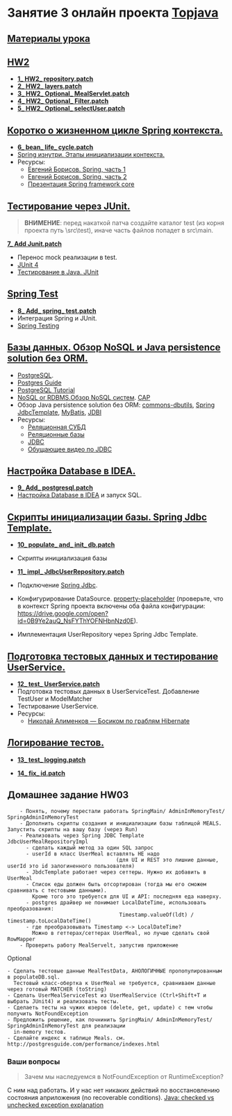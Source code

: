 # Занятие 3 онлайн проекта <a href="https://github.com/JavaWebinar/topjava05">Topjava</a>

## <a href="https://drive.google.com/open?id=0B9Ye2auQ_NsFT1NxdTFOQ1dvVnM">Материалы урока</a>

## <a href="https://drive.google.com/open?id=0B9Ye2auQ_NsFdDhnNHFMU2dKQzQ">HW2</a>
- **<a href="https://drive.google.com/open?id=0B9Ye2auQ_NsFcUluQzdoOV9rc1U">1_ HW2_ repository.patch</a>**
- **<a href="https://drive.google.com/open?id=0B9Ye2auQ_NsFeTJNV2Jwd0RGaWs">2_ HW2_ layers.patch</a>**
- **<a href="https://drive.google.com/open?id=0B9Ye2auQ_NsFQVA3dldrYTBUemc">3_ HW2_ Optional_ MealServlet.patch</a>**
- **<a href="https://drive.google.com/open?id=0B9Ye2auQ_NsFakdvWXE2ME5wTGM">4_ HW2_ Optional_ Filter.patch</a>**
- **<a href="https://drive.google.com/open?id=0B9Ye2auQ_NsFY1c3TjFOVlJoWms">5_ HW2_ Optional_ selectUser.patch</a>**

## <a href="https://drive.google.com/open?id=0B9Ye2auQ_NsFOU8wWlpPVE05STA">Коротко о жизненном цикле Spring контекста.</a>
- **<a href="https://drive.google.com/open?id=0B9Ye2auQ_NsFdFlIVlVGZlJwSVE">6_ bean_ life_ cycle.patch</a>**
-  <a href="http://habrahabr.ru/post/222579/">Spring изнутри. Этапы инициализации контекста.</a>
-  Ресурсы:
   -  <a href="http://vk.com/javawebinar?z=video-58538268_169373158%2Fvideos-58538268">Евгений Борисов. Spring, часть 1</a>
   -  <a href="http://vk.com/javawebinar?z=video-58538268_169373162%2Fvideos-58538268">Евгений Борисов. Spring, часть 2</a>
   -  <a href="http://www.slideshare.net/taemonz/spring-framework-core-23721778">Презентация Spring framework core</a>

##  <a href="https://drive.google.com/open?id=0B9Ye2auQ_NsFODlkU1B0QnNnSGs">Тестирование через JUnit.</a>
> **ВНИМЕНИЕ**: перед накаткой патча создайте каталог test (из корня проекта путь \src\test), иначе часть файлов попадет в src\main.

**<a href="https://drive.google.com/open?id=0B9Ye2auQ_NsFSUJyNWk4N0haMmM">7_ Add Junit.patch</a>**

-  Перенос mock реализации в test.
-  <a href="http://junit.org/">JUnit 4</a>
-  <a href="http://habrahabr.ru/post/120101/">Тестирование в Java. JUnit</a>

## <a href="https://drive.google.com/open?id=0B9Ye2auQ_NsFai1veG9qaFZlZ2s">Spring Test</a>
- **<a href="https://drive.google.com/open?id=0B9Ye2auQ_NsFWEdvYlh5QmhhemM">8_ Add_ spring_ test.patch</a>**
-  Интеграция Spring и JUnit.
-  <a href="http://docs.spring.io/spring/docs/current/spring-framework-reference/htmlsingle/#testing">Spring Testing</a>

## <a href="https://drive.google.com/open?id=0B9Ye2auQ_NsFVlNYczhnSU9JdXc">Базы данных. Обзор NoSQL и Java persistence solution без ORM.</a>
-  <a href="https://ru.wikipedia.org/wiki/PostgreSQL">PostgreSQL</a>.
-  <a href="http://postgresguide.com/">Postgres Guide</a>
-  <a href="http://www.postgresqltutorial.com">PostgreSQL Tutorial</a>
-  <a href="http://alexander.holbreich.org/2013/03/nosql-or-rdbms/">NoSQL or RDBMS.</a><a
                href="http://habrahabr.ru/post/77909/">Обзор NoSQL систем</a>. <a href="http://blog.nahurst.com/visual-guide-to-nosql-systems">CAP</a>
-  Обзор Java persistence solution без ORM: <a
                href="http://commons.apache.org/proper/commons-dbutils/">commons-dbutils</a>,
            <a href="http://docs.spring.io/spring/docs/current/spring-framework-reference/html/jdbc.html">Spring
                JdbcTemplate</a>, <a href="http://en.wikipedia.org/wiki/MyBatis">MyBatis</a>, <a href="http://www.jdbi.org/">JDBI</a>
- Ресурсы:
  - <a href="https://ru.wikipedia.org/wiki/Реляционная_СУБД">Реляционная СУБД</a>
  - <a href="http://habrahabr.ru/post/103021/">Реляционные базы</a>
  - <a href="http://ru.wikipedia.org/wiki/Java_Database_Connectivity">JDBC</a>
  - <a href="https://www.youtube.com/playlist?list=PLIU76b8Cjem5qdMQLXiIwGLTLyUHkTqi2">Обущающее видео по JDBC</a>
                
## <a href="https://drive.google.com/open?id=0B9Ye2auQ_NsFQWtHYU1qTDlMWVE">Настройка Database в IDEA.</a>
- **<a href="https://drive.google.com/open?id=0B9Ye2auQ_NsFdUF0WEJKNjREQ0k">9_ Add_ postgresql.patch</a>**
-  <a href="http://habrahabr.ru/company/JetBrains/blog/204064/">Настройка Database в IDEA</a> и запуск SQL.

## <a href="https://drive.google.com/open?id=0B9Ye2auQ_NsFMGNWUXhaVzdlU0k">Скрипты инициализации базы. Spring Jdbc Template.</a>
- **<a href="https://drive.google.com/open?id=0B9Ye2auQ_NsFZGNIRHBNYkJjRVk">10_ populate_ and_ init_ db.patch</a>**
-  Скрипты инициализация базы

- **<a href="https://drive.google.com/open?id=0B9Ye2auQ_NsFTEpxdV84WlFkWmM">11_ impl_ JdbcUserRepository.patch</a>**
-  Подключение <a href="http://docs.spring.io/spring/docs/current/spring-framework-reference/html/jdbc.html">Spring Jdbc</a>.

-  Конфигурирование DataSource. <a href="http://www.mkyong.com/spring/spring-propertyplaceholderconfigurer-example/">property-placeholder</a>
   (проверьте, что в контекст Spring проекта включены оба файла конфигурации: https://drive.google.com/open?id=0B9Ye2auQ_NsFYThYOFNHbnNzd0E).
-  Имплементация UserRepository через Spring Jdbc Template.

## <a href="https://drive.google.com/open?id=0B4dIHS3wRAhhQUJMMFU0VnRrUUE">Подготовка тестовых данных и тестирование UserService.</a>
- **<a href="https://drive.google.com/open?id=0B9Ye2auQ_NsFNWtFcGVXUlh4Nkk">12_ test_ UserService.patch</a>**
-  Подготовка тестовых данных в UserServiceTest. Добавление TestUser и ModelMatcher
-  Тестирование UserService.
-  Ресурсы:
   - <a href="http://www.youtube.com/watch?v=YzOTZTt-PR0">Николай Алименков — Босиком по граблям Hibernate</a>

## <a href="https://drive.google.com/open?id=0B9Ye2auQ_NsFVmZaSm9UMktXUnc">Логирование тестов.</a>
- **<a href="https://drive.google.com/open?id=0B9Ye2auQ_NsFd2lELVh1d2Y5clE">13_ test_ logging.patch</a>**

- **<a href="https://drive.google.com/open?id=0B9Ye2auQ_NsFX2prZ3JvVmJFUlU">14_ fix_ id.patch</a>**
## Домашнее задание HW03
```
    - Понять, почему перестали работать SpringMain/ AdminInMemoryTest/ SpringAdminInMemoryTest
    - Дополнить скрипты создания и инициализации базы таблицой MEALS. Запустить скрипты на вашу базу (через Run)
    - Реализовать через Spring JDBC Template JdbcUserMealRepositoryImpl
      - сделать каждый метод за один SQL запрос
      - userId в класс UserMeal вставлять НЕ надо
                                   (для UI и REST это лишние данные, userId это id залогиненного пользователя)
      - JbdcTemplate работает через сеттеры. Нужно их добавить в UserMeal
      - Cписок еды должен быть отсортирован (тогда мы его сможем сравнивать с тестовыми данными).
        Кроме того это требуется для UI и API: последняя еда наверху.
      - postgres драйвер не понимает LocalDateTime, использовать преобразования:
                                    Timestamp.valueOf(ldt) / timestamp.toLocalDateTime()
      - где преобразовывать Timestamp <-> LocalDateTime?
        Можно в геттерах/сеттерах UserMeal, но лучше сделать свой RowMapper
    - Проверить работу MealServelt, запустив приложение
```
Optional

    - Сделать тестовые данные MealTestData, АНОЛОГИЧНЫЕ пропопулированным в populateDB.sql.
      Тестовый класс-обертка к UserMeal не требуется, сравниваем данные через готовый MATCHER (toString)
    - Сделать UserMealServiceTest из UserMealService (Ctrl+Shift+T и выбрать JUnit4) и реализовать тесты.
    - Сделаеть тесты на чужих юзеров (delete, get, update) с тем чтобы получить NotFoundException
    - Предложить решение, как почнинить SpringMain/ AdminInMemoryTest/ SpringAdminInMemoryTest для реализации
      in-memory тестов.
    - Сделайте индекс к таблице Meals. см. http://postgresguide.com/performance/indexes.html
    
###  Ваши вопросы
> Зачем мы наследуемся в NotFoundException от RuntimeException?

С ним над работать. И у нас нет никаких действий по восстановлению состояния априложения (no recoverable conditions). <a href="http://stackoverflow.com/questions/6115896/java-checked-vs-unchecked-exception-explanation">Java: checked vs unchecked exception explanation</a>
